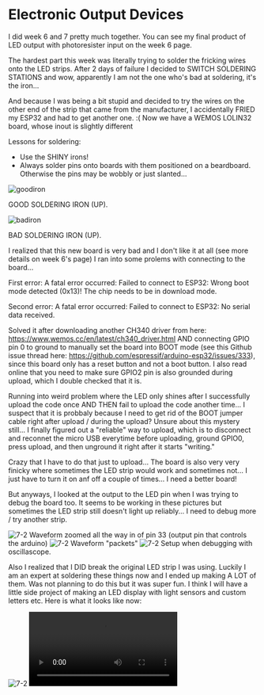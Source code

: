 # Electronic Output Devices

I did week 6 and 7 pretty much together. You can see my final product of LED output with photoresister input on the week 6 page.

The hardest part this week was literally trying to solder the fricking wires onto the LED strips. After 2 days of failure I decided to SWITCH SOLDERING STATIONS and wow, apparently I am not the one who's bad at soldering, it's the iron...

And because I was being a bit stupid and decided to try the wires on the other end of the strip that came from the manufacturer, I accidentally FRIED my ESP32 and had to get another one. :( Now we have a WEMOS LOLIN32 board, whose inout is slightly different

Lessons for soldering:
- Use the SHINY irons!
- Always solder pins onto boards with them positioned on a beardboard. Otherwise the pins may be wobbly or just slanted...
<img src="../img/week7/goodiron.jpg" alt="goodiron"> 

GOOD SOLDERING IRON (UP).

<img src="../img/week7/badiron.jpg" alt="badiron"> 

BAD SOLDERING IRON (UP).

I realized that this new board is very bad and I don't like it at all (see more details on week 6's page) I ran into some prolems with connecting to the board... 

First error: A fatal error occurred: Failed to connect to ESP32: Wrong boot mode detected (0x13)! The chip needs to be in download mode.

Second error: A fatal error occurred: Failed to connect to ESP32: No serial data received.

Solved it after downloading another CH340 driver from here: https://www.wemos.cc/en/latest/ch340_driver.html AND connecting GPIO pin 0 to ground to manually set the board into BOOT mode (see this Github issue thread here: https://github.com/espressif/arduino-esp32/issues/333), since this board only has a reset button and not a boot button. I also read online that you need to make sure GPIO2 pin is also grounded during upload, which I double checked that it is. 

Running into weird problem where the LED only shines after I successfully upload the code once AND THEN fail to upload the code another time... I suspect that it is probbaly because I need to get rid of the BOOT jumper cable right after upload / during the upload? Unsure about this mystery still... I finally figured out a "reliable" way to upload, which is to disconnect and reconnet the micro USB everytime before uploading, ground GPIO0, press upload, and then unground it right after it starts "writing." 

Crazy that I have to do that just to upload... The board is also very very finicky where sometimes the LED strip would work and sometimes not... I just have to turn it on anf off a couple of times... I need a better board!

But anyways, I looked at the output to the LED pin when I was trying to debug the board too. It seems to be working in these pictures but sometimes the LED strip still doesn't light up reliably... I need to debug more / try another strip.

<img src="../img/week7/7-1.jpg" alt="7-2"> 
Waveform zoomed all the way in of pin 33 (output pin that controls the arduino)

<img src="../img/week7/7-2.jpg" alt="7-2"> 
Waveform "packets"

<img src="../img/week7/7-3.jpg" alt="7-2"> 
Setup when debugging with oscillascope.


Also I realized that I DID break the original LED strip I was using.  Luckily I am an expert at soldering these things now and I ended up making A LOT of them. Was not planning to do this but it was super fun. I think I will have a little side project of making an LED display with light sensors and custom letters etc. Here is what it looks like now:


<img src="../img/week7/7-4.jpg" alt="7-2"> 
<video controls>
  <source src="../img/week7/7-1-MOV.MOV" type="video/mp4">
</video>
